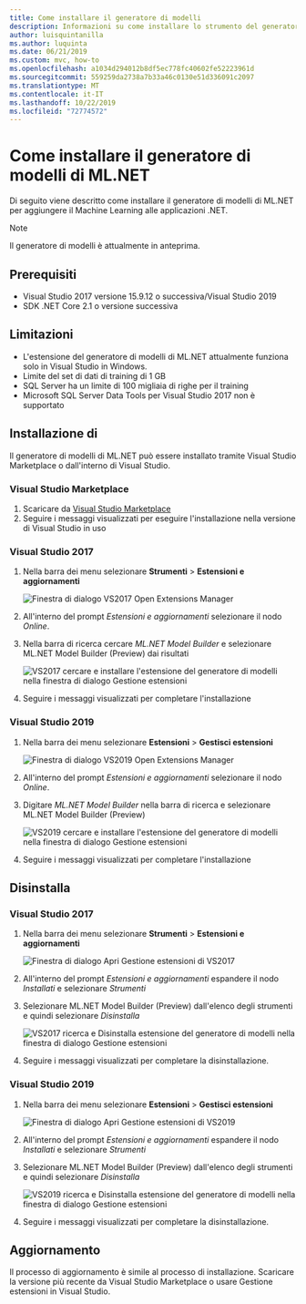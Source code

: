 ```yaml
---
title: Come installare il generatore di modelli
description: Informazioni su come installare lo strumento del generatore di modelli di ML.NET
author: luisquintanilla
ms.author: luquinta
ms.date: 06/21/2019
ms.custom: mvc, how-to
ms.openlocfilehash: a1034d294012b8df5ec778fc40602fe52223961d
ms.sourcegitcommit: 559259da2738a7b33a46c0130e51d336091c2097
ms.translationtype: MT
ms.contentlocale: it-IT
ms.lasthandoff: 10/22/2019
ms.locfileid: "72774572"
---
```

# <a name="how-to-install-mlnet-model-builder"></a>Come installare il generatore di modelli di ML.NET

Di seguito viene descritto come installare il generatore di modelli di ML.NET per aggiungere il Machine Learning alle applicazioni .NET.

> [!NOTE]
> Il generatore di modelli è attualmente in anteprima.

## <a name="pre-requisites"></a>Prerequisiti

- Visual Studio 2017 versione 15.9.12 o successiva/Visual Studio 2019
- SDK .NET Core 2.1 o versione successiva

## <a name="limitations"></a>Limitazioni

- L'estensione del generatore di modelli di ML.NET attualmente funziona solo in Visual Studio in Windows.
- Limite del set di dati di training di 1 GB
- SQL Server ha un limite di 100 migliaia di righe per il training
- Microsoft SQL Server Data Tools per Visual Studio 2017 non è supportato

## <a name="install"></a>Installazione di

Il generatore di modelli di ML.NET può essere installato tramite Visual Studio Marketplace o dall'interno di Visual Studio.

### <a name="visual-studio-marketplace"></a>Visual Studio Marketplace

1. Scaricare da [Visual Studio Marketplace](https://marketplace.visualstudio.com/items?itemName=MLNET.07)
1. Seguire i messaggi visualizzati per eseguire l'installazione nella versione di Visual Studio in uso

### <a name="visual-studio-2017"></a>Visual Studio 2017

1. Nella barra dei menu selezionare **Strumenti** > **Estensioni e aggiornamenti**

    ![Finestra di dialogo VS2017 Open Extensions Manager](./media/install-model-builder/vs2017-open-extensions-manager.png)

1. All'interno del prompt *Estensioni e aggiornamenti* selezionare il nodo *Online*.
1. Nella barra di ricerca cercare *ML.NET Model Builder* e selezionare ML.NET Model Builder (Preview) dai risultati

    ![VS2017 cercare e installare l'estensione del generatore di modelli nella finestra di dialogo Gestione estensioni](./media/install-model-builder/vs2017-install-model-builder.png)

1. Seguire i messaggi visualizzati per completare l'installazione

### <a name="visual-studio-2019"></a>Visual Studio 2019

1. Nella barra dei menu selezionare **Estensioni** > **Gestisci estensioni**

    ![Finestra di dialogo VS2019 Open Extensions Manager](./media/install-model-builder/vs2019-open-extensions-manager.png)

1. All'interno del prompt *Estensioni e aggiornamenti* selezionare il nodo *Online*.
1. Digitare *ML.NET Model Builder* nella barra di ricerca e selezionare ML.NET Model Builder (Preview)

    ![VS2019 cercare e installare l'estensione del generatore di modelli nella finestra di dialogo Gestione estensioni](./media/install-model-builder/vs2019-install-model-builder.png)

1. Seguire i messaggi visualizzati per completare l'installazione

## <a name="uninstall"></a>Disinstalla

### <a name="visual-studio-2017"></a>Visual Studio 2017

1. Nella barra dei menu selezionare **Strumenti** > **Estensioni e aggiornamenti**

    ![Finestra di dialogo Apri Gestione estensioni di VS2017](./media/install-model-builder/vs2017-open-extensions-manager.png)

1. All'interno del prompt *Estensioni e aggiornamenti* espandere il nodo *Installati* e selezionare *Strumenti*
1. Selezionare ML.NET Model Builder (Preview) dall'elenco degli strumenti e quindi selezionare *Disinstalla*

    ![VS2017 ricerca e Disinstalla estensione del generatore di modelli nella finestra di dialogo Gestione estensioni](./media/install-model-builder/vs2017-uninstall-model-builder.png)

1. Seguire i messaggi visualizzati per completare la disinstallazione.

### <a name="visual-studio-2019"></a>Visual Studio 2019

1. Nella barra dei menu selezionare **Estensioni** > **Gestisci estensioni**

    ![Finestra di dialogo Apri Gestione estensioni di VS2019](./media/install-model-builder/vs2019-open-extensions-manager.png)

1. All'interno del prompt *Estensioni e aggiornamenti* espandere il nodo *Installati* e selezionare *Strumenti*
1. Selezionare ML.NET Model Builder (Preview) dall'elenco degli strumenti e quindi selezionare *Disinstalla*

    ![VS2019 ricerca e Disinstalla estensione del generatore di modelli nella finestra di dialogo Gestione estensioni](./media/install-model-builder/vs2019-uninstall-model-builder.png)

1. Seguire i messaggi visualizzati per completare la disinstallazione.

## <a name="upgrade"></a>Aggiornamento

Il processo di aggiornamento è simile al processo di installazione. Scaricare la versione più recente da Visual Studio Marketplace o usare Gestione estensioni in Visual Studio.
